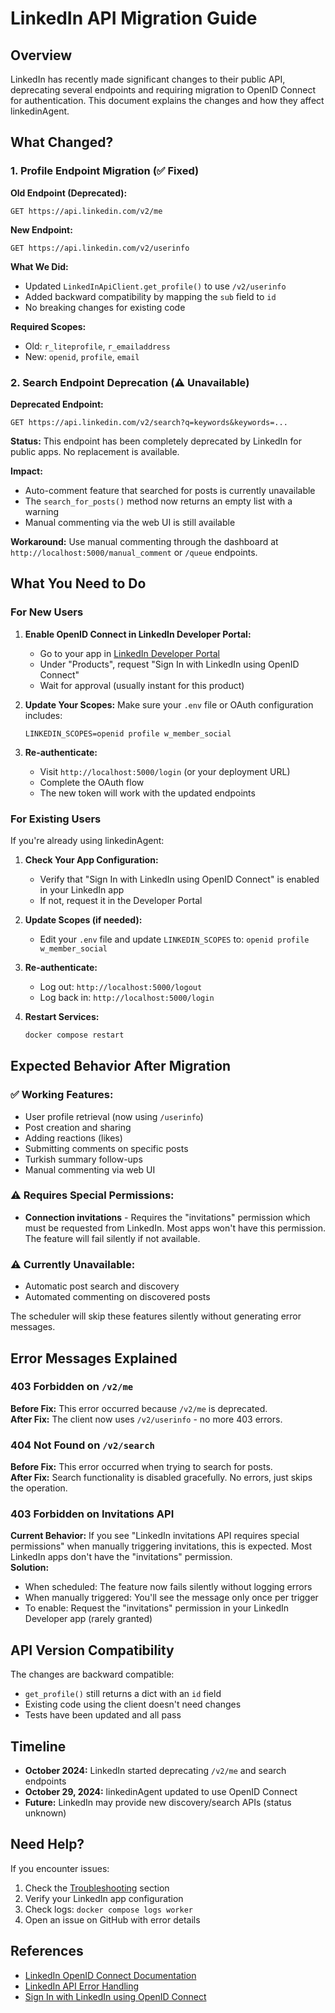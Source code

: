 # LinkedIn API Migration Guide

## Overview

LinkedIn has recently made significant changes to their public API, deprecating several endpoints and requiring migration to OpenID Connect for authentication. This document explains the changes and how they affect linkedinAgent.

## What Changed?

### 1. Profile Endpoint Migration (✅ Fixed)

**Old Endpoint (Deprecated):**
```
GET https://api.linkedin.com/v2/me
```

**New Endpoint:**
```
GET https://api.linkedin.com/v2/userinfo
```

**What We Did:**
- Updated `LinkedInApiClient.get_profile()` to use `/v2/userinfo`
- Added backward compatibility by mapping the `sub` field to `id`
- No breaking changes for existing code

**Required Scopes:**
- Old: `r_liteprofile`, `r_emailaddress`
- New: `openid`, `profile`, `email`

### 2. Search Endpoint Deprecation (⚠️ Unavailable)

**Deprecated Endpoint:**
```
GET https://api.linkedin.com/v2/search?q=keywords&keywords=...
```

**Status:** This endpoint has been completely deprecated by LinkedIn for public apps. No replacement is available.

**Impact:**
- Auto-comment feature that searched for posts is currently unavailable
- The `search_for_posts()` method now returns an empty list with a warning
- Manual commenting via the web UI is still available

**Workaround:**
Use manual commenting through the dashboard at `http://localhost:5000/manual_comment` or `/queue` endpoints.

## What You Need to Do

### For New Users

1. **Enable OpenID Connect in LinkedIn Developer Portal:**
   - Go to your app in [LinkedIn Developer Portal](https://www.linkedin.com/developers/apps)
   - Under "Products", request "Sign In with LinkedIn using OpenID Connect"
   - Wait for approval (usually instant for this product)

2. **Update Your Scopes:**
   Make sure your `.env` file or OAuth configuration includes:
   ```
   LINKEDIN_SCOPES=openid profile w_member_social
   ```

3. **Re-authenticate:**
   - Visit `http://localhost:5000/login` (or your deployment URL)
   - Complete the OAuth flow
   - The new token will work with the updated endpoints

### For Existing Users

If you're already using linkedinAgent:

1. **Check Your App Configuration:**
   - Verify that "Sign In with LinkedIn using OpenID Connect" is enabled in your LinkedIn app
   - If not, request it in the Developer Portal

2. **Update Scopes (if needed):**
   - Edit your `.env` file and update `LINKEDIN_SCOPES` to: `openid profile w_member_social`

3. **Re-authenticate:**
   - Log out: `http://localhost:5000/logout`
   - Log back in: `http://localhost:5000/login`

4. **Restart Services:**
   ```bash
   docker compose restart
   ```

## Expected Behavior After Migration

### ✅ Working Features:
- User profile retrieval (now using `/userinfo`)
- Post creation and sharing
- Adding reactions (likes)
- Submitting comments on specific posts
- Turkish summary follow-ups
- Manual commenting via web UI

### ⚠️ Requires Special Permissions:
- **Connection invitations** - Requires the "invitations" permission which must be requested from LinkedIn. Most apps won't have this permission. The feature will fail silently if not available.

### ⚠️ Currently Unavailable:
- Automatic post search and discovery
- Automated commenting on discovered posts

The scheduler will skip these features silently without generating error messages.

## Error Messages Explained

### 403 Forbidden on `/v2/me`
**Before Fix:** This error occurred because `/v2/me` is deprecated.  
**After Fix:** The client now uses `/v2/userinfo` - no more 403 errors.

### 404 Not Found on `/v2/search`
**Before Fix:** This error occurred when trying to search for posts.  
**After Fix:** Search functionality is disabled gracefully. No errors, just skips the operation.

### 403 Forbidden on Invitations API
**Current Behavior:** If you see "LinkedIn invitations API requires special permissions" when manually triggering invitations, this is expected. Most LinkedIn apps don't have the "invitations" permission.  
**Solution:** 
- When scheduled: The feature now fails silently without logging errors
- When manually triggered: You'll see the message only once per trigger
- To enable: Request the "invitations" permission in your LinkedIn Developer app (rarely granted)

## API Version Compatibility

The changes are backward compatible:
- `get_profile()` still returns a dict with an `id` field
- Existing code using the client doesn't need changes
- Tests have been updated and all pass

## Timeline

- **October 2024:** LinkedIn started deprecating `/v2/me` and search endpoints
- **October 29, 2024:** linkedinAgent updated to use OpenID Connect
- **Future:** LinkedIn may provide new discovery/search APIs (status unknown)

## Need Help?

If you encounter issues:

1. Check the [Troubleshooting](README.md#troubleshooting) section
2. Verify your LinkedIn app configuration
3. Check logs: `docker compose logs worker`
4. Open an issue on GitHub with error details

## References

- [LinkedIn OpenID Connect Documentation](https://learn.microsoft.com/en-us/linkedin/consumer/integrations/self-serve/sign-in-with-linkedin-v2)
- [LinkedIn API Error Handling](https://learn.microsoft.com/en-us/linkedin/shared/api-guide/concepts/error-handling)
- [Sign In with LinkedIn using OpenID Connect](https://learn.microsoft.com/en-us/linkedin/consumer/integrations/self-serve/sign-in-with-linkedin-v2)
